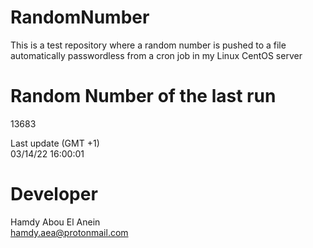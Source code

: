 # RandomNumber    
This is a test repository where a random number is pushed to a file automatically passwordless from a cron job in my Linux CentOS server    
# Random Number of the last run   
13683
      
Last update (GMT +1)    
03/14/22 16:00:01
# Developer    
Hamdy Abou El Anein   
hamdy.aea@protonmail.com
